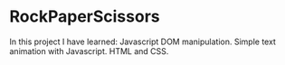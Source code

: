 # RockPaperScissors

In this project I have learned: Javascript DOM manipulation. Simple text animation with Javascript. HTML and CSS.
  
  
